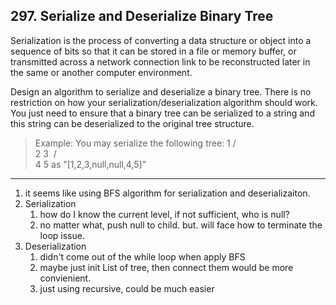 ## 297. Serialize and Deserialize Binary Tree

Serialization is the process of converting a data structure or object into a sequence of bits so that it can be stored in a file or memory buffer, or transmitted across a network connection link to be reconstructed later in the same or another computer environment.

Design an algorithm to serialize and deserialize a binary tree. There is no restriction on how your serialization/deserialization algorithm should work. You just need to ensure that a binary tree can be serialized to a string and this string can be deserialized to the original tree structure.

>Example: 
You may serialize the following tree:
    1
   / \
  2   3
 ​    / \
    4   5
as "[1,2,3,null,null,4,5]"

----
1. it seems like using BFS algorithm for serialization and deserializaiton.
2. Serialization
   1. how do I know the current level, if not sufficient, who is null?
   2. no matter what, push null to child. but. will face how to terminate the loop issue.
3. Deserialization
   1. didn't come out of the while loop when apply BFS
   2. maybe just init List of tree, then connect them would be more convienient.
   3. just using recursive, could be much easier